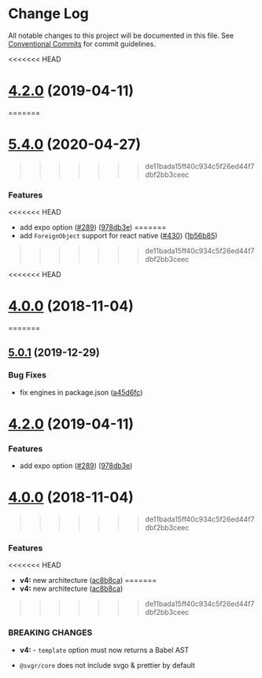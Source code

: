# Change Log

All notable changes to this project will be documented in this file.
See [Conventional Commits](https://conventionalcommits.org) for commit guidelines.

<<<<<<< HEAD
# [4.2.0](https://github.com/smooth-code/svgr/tree/master/packages/babel-plugin-transform-react-native-svg/compare/v4.1.0...v4.2.0) (2019-04-11)
=======
# [5.4.0](https://github.com/gregberge/svgr/tree/master/packages/babel-plugin-transform-react-native-svg/compare/v5.3.1...v5.4.0) (2020-04-27)
>>>>>>> de11bada15ff40c934c5f26ed44f7dbf2bb3ceec


### Features

<<<<<<< HEAD
* add expo option ([#289](https://github.com/smooth-code/svgr/tree/master/packages/babel-plugin-transform-react-native-svg/issues/289)) ([978db3e](https://github.com/smooth-code/svgr/tree/master/packages/babel-plugin-transform-react-native-svg/commit/978db3e))
=======
* add `ForeignObject` support for react native ([#430](https://github.com/gregberge/svgr/tree/master/packages/babel-plugin-transform-react-native-svg/issues/430)) ([1b56b85](https://github.com/gregberge/svgr/tree/master/packages/babel-plugin-transform-react-native-svg/commit/1b56b851478803d40105ce63c70e457bd3183da6))
>>>>>>> de11bada15ff40c934c5f26ed44f7dbf2bb3ceec





<<<<<<< HEAD
# [4.0.0](https://github.com/smooth-code/svgr/compare/v3.1.0...v4.0.0) (2018-11-04)
=======
## [5.0.1](https://github.com/gregberge/svgr/tree/master/packages/babel-plugin-transform-react-native-svg/compare/v5.0.0...v5.0.1) (2019-12-29)


### Bug Fixes

* fix engines in package.json ([a45d6fc](https://github.com/gregberge/svgr/tree/master/packages/babel-plugin-transform-react-native-svg/commit/a45d6fc8b43402bec60ed4e9273f90fdc65a23a7))





# [4.2.0](https://github.com/gregberge/svgr/tree/master/packages/babel-plugin-transform-react-native-svg/compare/v4.1.0...v4.2.0) (2019-04-11)


### Features

* add expo option ([#289](https://github.com/gregberge/svgr/tree/master/packages/babel-plugin-transform-react-native-svg/issues/289)) ([978db3e](https://github.com/gregberge/svgr/tree/master/packages/babel-plugin-transform-react-native-svg/commit/978db3e))





# [4.0.0](https://github.com/gregberge/svgr/compare/v3.1.0...v4.0.0) (2018-11-04)
>>>>>>> de11bada15ff40c934c5f26ed44f7dbf2bb3ceec


### Features

<<<<<<< HEAD
* **v4:** new architecture ([ac8b8ca](https://github.com/smooth-code/svgr/commit/ac8b8ca))
=======
* **v4:** new architecture ([ac8b8ca](https://github.com/gregberge/svgr/commit/ac8b8ca))
>>>>>>> de11bada15ff40c934c5f26ed44f7dbf2bb3ceec


### BREAKING CHANGES

* **v4:** - `template` option must now returns a Babel AST
- `@svgr/core` does not include svgo & prettier by default
